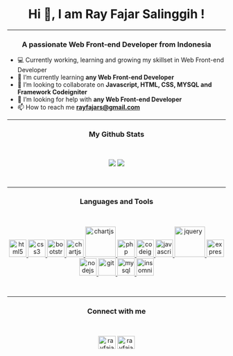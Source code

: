 <h1 align="center">Hi 👋, I am Ray Fajar Salinggih !</h1>

---

<h3 align="center">A passionate Web Front-end Developer from Indonesia</h3>

- 💻 Currently working, learning and growing my skillset in Web Front-end Developer 
- 🌱 I’m currently learning **any Web Front-end Developer**
- 👯 I’m looking to collaborate on **Javascript, HTML, CSS, MYSQL and Framework Codeigniter**
- 🤝 I’m looking for help with **any Web Front-end Developer**
- 📫 How to reach me **rayfajars@gmail.com**

---


<h3 align="center"><b>My Github Stats</b> </h3>
<br>
<p align = "center">
  <img src = "https://github-readme-stats.vercel.app/api?username=rayfajars&show_icons=true&theme=dark&line_height=27">
  <img src = "https://github-readme-stats.vercel.app/api/top-langs/?username=rayfajars&hide=css,java,html&theme=dark">
</p>
<br>


---


<h3 align="center"><b>Languages and Tools</b> </h3>
<br>
<p align="center"> 
  <a href="https://www.w3.org/html/" target="_blank"> <img src="https://devicons.github.io/devicon/devicon.git/icons/html5/html5-original-wordmark.svg" alt="html5" width="40" height="40"/> </a> 
  <a href="https://www.w3schools.com/css/" target="_blank"> <img src="https://devicons.github.io/devicon/devicon.git/icons/css3/css3-original-wordmark.svg" alt="css3" width="40" height="40"/> </a>
  <a href="https://getbootstrap.com" target="_blank"> <img src="https://devicons.github.io/devicon/devicon.git/icons/bootstrap/bootstrap-plain.svg" alt="bootstrap" width="40" height="40"/> </a> 
  <a href="https://www.chartjs.org" target="_blank"> <img src="https://www.chartjs.org/media/logo-title.svg" alt="chartjs" width="40" height="40"/> </a> 
   <a href="https://leafletjs.com/" target="_blank"> <img src="https://upload.wikimedia.org/wikipedia/commons/thumb/1/13/Leaflet_logo.svg/1280px-Leaflet_logo.svg.png" alt="chartjs" width="70" height="70"/> </a> 
  <a href="https://www.php.net" target="_blank"> <img src="https://devicons.github.io/devicon/devicon.git/icons/php/php-original.svg" alt="php" width="40" height="40"/> </a>
  <a href="https://codeigniter.com" target="_blank"> <img src="https://cdn.worldvectorlogo.com/logos/codeigniter.svg" alt="codeigniter" width="40" height="40"/> </a> 
  <a href="https://developer.mozilla.org/en-US/docs/Web/JavaScript" target="_blank"> <img src="https://devicons.github.io/devicon/devicon.git/icons/javascript/javascript-original.svg" alt="javascript" width="40" height="40"/> </a> 
  <a href="https://jquery.com/" target="_blank"> <img src="https://img.shields.io/badge/jQuery-0769AD?style=for-the-badge&logo=jquery&logoColor=white" alt="jquery" width="70" height="70"/> </a> 
  <a href="https://expressjs.com" target="_blank"> <img src="https://devicons.github.io/devicon/devicon.git/icons/express/express-original-wordmark.svg" alt="express" width="40" height="40"/> </a> 
  <a href="https://nodejs.org" target="_blank"> <img src="https://devicons.github.io/devicon/devicon.git/icons/nodejs/nodejs-original-wordmark.svg" alt="nodejs" width="40" height="40"/> </a> 
  <a href="https://git-scm.com/" target="_blank"> <img src="https://www.vectorlogo.zone/logos/git-scm/git-scm-icon.svg" alt="git" width="40" height="40"/> </a> 
  <a href="https://www.mysql.com/" target="_blank"> <img src="https://devicons.github.io/devicon/devicon.git/icons/mysql/mysql-original-wordmark.svg" alt="mysql" width="40" height="40"/> </a> 
  <a href="https://insomnia.rest/" target="_blank"> <img src="https://icons.iconarchive.com/icons/papirus-team/papirus-apps/512/insomnia-icon.png" alt="insomnia" width="40" height="40"/> </a></p>
<br>

 ---
 
<h3 align="center"><b>Connect with me </b></h3>
<br>
<p align="center">
<a href="https://twitter.com/rayfajars" target="blank"><img align="center" src="https://cdn.jsdelivr.net/npm/simple-icons@3.0.1/icons/twitter.svg" alt="rayfajars" height="30" width="40" /></a>
<a href="https://instagram.com/rayfajars" target="blank"><img align="center" src="https://cdn.jsdelivr.net/npm/simple-icons@3.0.1/icons/instagram.svg" alt="rayfajars" height="30" width="40" /></a>
</p>
<br>

